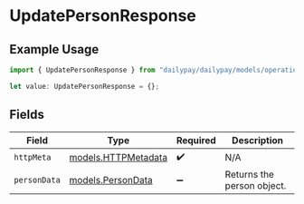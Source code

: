 # UpdatePersonResponse

## Example Usage

```typescript
import { UpdatePersonResponse } from "dailypay/dailypay/models/operations";

let value: UpdatePersonResponse = {};
```

## Fields

| Field                                               | Type                                                | Required                                            | Description                                         |
| --------------------------------------------------- | --------------------------------------------------- | --------------------------------------------------- | --------------------------------------------------- |
| `httpMeta`                                          | [models.HTTPMetadata](../../models/httpmetadata.md) | :heavy_check_mark:                                  | N/A                                                 |
| `personData`                                        | [models.PersonData](../../models/persondata.md)     | :heavy_minus_sign:                                  | Returns the person object.                          |